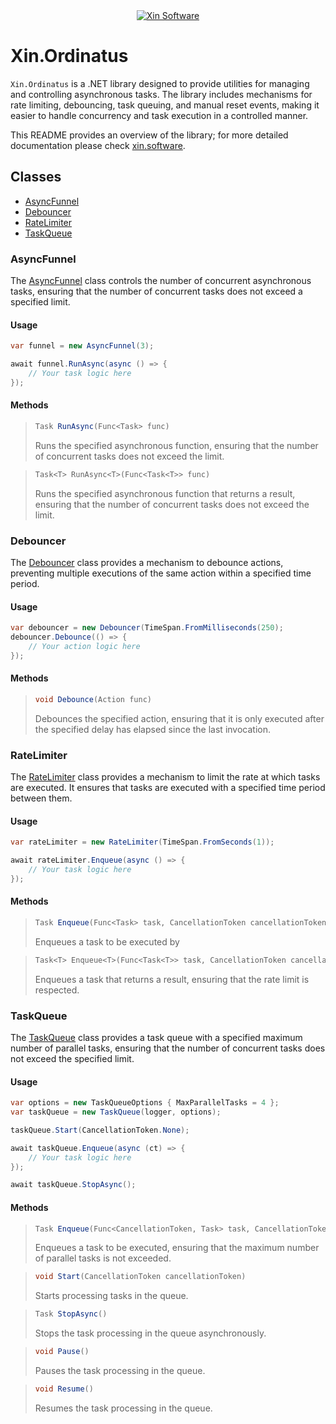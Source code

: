 <div align="center">
    <a href="https://www.xin.software"><img src="https://www.xin.software/images/Title1_Dark.png" alt="Xin Software"></a>
</div>

# Xin.Ordinatus

`Xin.Ordinatus` is a .NET library designed to provide utilities for managing and controlling asynchronous tasks. The library includes mechanisms for rate limiting, debouncing, task queuing, and manual reset events, making it easier to handle concurrency and task execution in a controlled manner.  

This README provides an overview of the library; for more detailed documentation please check <a href="https://www.xin.software">xin.software</a>.

## Classes

- [AsyncFunnel](#AsyncFunnel)
- [Debouncer](#Debouncer)
- [RateLimiter](#RateLimiter)
- [TaskQueue](#TaskQueue)


### AsyncFunnel
The [AsyncFunnel](src/Xin.Ordinatus/AsyncFunnel.cs) class controls the number of concurrent asynchronous tasks, ensuring that the number of concurrent tasks does not exceed a specified limit.

#### Usage
```csharp
var funnel = new AsyncFunnel(3);

await funnel.RunAsync(async () => {
    // Your task logic here
});
```

#### Methods
> ```csharp
> Task RunAsync(Func<Task> func)
> ```
> Runs the specified asynchronous function, ensuring that the number of concurrent tasks does not exceed the limit.

> ```csharp
> Task<T> RunAsync<T>(Func<Task<T>> func)
> ```
> Runs the specified asynchronous function that returns a result, ensuring that the number of concurrent tasks does not exceed the limit.


### Debouncer
The [Debouncer](src/Xin.Ordinatus/Debouncer.cs) class provides a mechanism to debounce actions, preventing multiple executions of the same action within a specified time period.

#### Usage
```csharp
var debouncer = new Debouncer(TimeSpan.FromMilliseconds(250);
debouncer.Debounce(() => {
    // Your action logic here
});
```

#### Methods
> ```csharp
> void Debounce(Action func)
> ```
> Debounces the specified action, ensuring that it is only executed after the specified delay has elapsed since the last invocation.


### RateLimiter
The [RateLimiter](src/Xin.Ordinatus/RateLimiter) class provides a mechanism to limit the rate at which tasks are executed. It ensures that tasks are executed with a specified time period between them.

#### Usage
```csharp
var rateLimiter = new RateLimiter(TimeSpan.FromSeconds(1));

await rateLimiter.Enqueue(async () => {
    // Your task logic here
});
```

#### Methods
> ```csharp
> Task Enqueue(Func<Task> task, CancellationToken cancellationToken = default)
> ```
> Enqueues a task to be executed by

> ```csharp
> Task<T> Enqueue<T>(Func<Task<T>> task, CancellationToken cancellationToken = default)
> ```
> Enqueues a task that returns a result, ensuring that the rate limit is respected.


### TaskQueue
The [TaskQueue](src/Xin.Ordinatus/TaskQueue.cs) class provides a task queue with a specified maximum number of parallel tasks, ensuring that the number of concurrent tasks does not exceed the specified limit.

#### Usage
```csharp
var options = new TaskQueueOptions { MaxParallelTasks = 4 };
var taskQueue = new TaskQueue(logger, options);

taskQueue.Start(CancellationToken.None);

await taskQueue.Enqueue(async (ct) => {
    // Your task logic here
});

await taskQueue.StopAsync();
```

#### Methods
> ```csharp
> Task Enqueue(Func<CancellationToken, Task> task, CancellationToken cancellationToken = default)
> ```
> Enqueues a task to be executed, ensuring that the maximum number of parallel tasks is not exceeded.

> ```csharp
> void Start(CancellationToken cancellationToken)
> ```
> Starts processing tasks in the queue.

> ```csharp
> Task StopAsync()
> ```
> Stops the task processing in the queue asynchronously.

> ```csharp
> void Pause()
> ```
> Pauses the task processing in the queue.

> ```csharp
> void Resume()
> ```
> Resumes the task processing in the queue.
